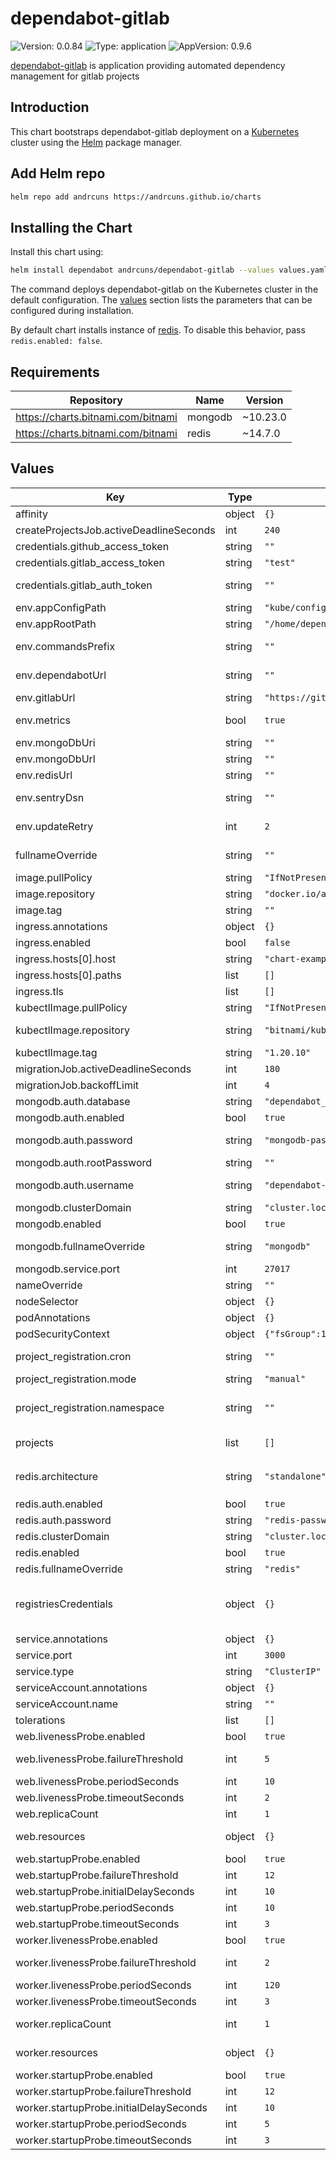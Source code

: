 # dependabot-gitlab

![Version: 0.0.84](https://img.shields.io/badge/Version-0.0.84-informational?style=flat-square) ![Type: application](https://img.shields.io/badge/Type-application-informational?style=flat-square) ![AppVersion: 0.9.6](https://img.shields.io/badge/AppVersion-0.9.6-informational?style=flat-square)

[dependabot-gitlab](https://gitlab.com/dependabot-gitlab/dependabot) is application providing automated dependency management for gitlab projects

## Introduction

This chart bootstraps dependabot-gitlab deployment on a [Kubernetes](http://kubernetes.io) cluster using the [Helm](https://helm.sh) package manager.

## Add Helm repo

```bash
helm repo add andrcuns https://andrcuns.github.io/charts
```

## Installing the Chart

Install this chart using:

```bash
helm install dependabot andrcuns/dependabot-gitlab --values values.yaml
```

The command deploys dependabot-gitlab on the Kubernetes cluster in the default configuration. The [values](#values) section lists the parameters that can be configured during installation.

By default chart installs instance of [redis](https://github.com/bitnami/charts/tree/master/bitnami/redis). To disable this behavior, pass `redis.enabled: false`.

## Requirements

| Repository | Name | Version |
|------------|------|---------|
| https://charts.bitnami.com/bitnami | mongodb | ~10.23.0 |
| https://charts.bitnami.com/bitnami | redis | ~14.7.0 |

## Values

| Key | Type | Default | Description |
|-----|------|---------|-------------|
| affinity | object | `{}` | Affinity |
| createProjectsJob.activeDeadlineSeconds | int | `240` | Job Active Deadline |
| credentials.github_access_token | string | `""` | Github access token |
| credentials.gitlab_access_token | string | `"test"` | Gitlab access token, required |
| credentials.gitlab_auth_token | string | `""` | Gitlab auth token for webhook authentication |
| env.appConfigPath | string | `"kube/config"` | Configuration path |
| env.appRootPath | string | `"/home/dependabot/app"` | App root |
| env.commandsPrefix | string | `""` | Dependabot comment command prefix |
| env.dependabotUrl | string | `""` | Optional app url, used for automated webhook creation |
| env.gitlabUrl | string | `"https://gitlab.com"` | Gitlab instance URL |
| env.metrics | bool | `true` | Enable metrics endpoint for prometheus |
| env.mongoDbUri | string | `""` | MongoDB URI |
| env.mongoDbUrl | string | `""` | MongoDB URL |
| env.redisUrl | string | `""` | Redis URL |
| env.sentryDsn | string | `""` | Optional sentry dsn for error reporting |
| env.updateRetry | int | `2` | Update job retry count or 'false' to disable |
| fullnameOverride | string | `""` | Override fully qualified app name |
| image.pullPolicy | string | `"IfNotPresent"` | Image pull policy |
| image.repository | string | `"docker.io/andrcuns/dependabot-gitlab"` | Image to use for deploying |
| image.tag | string | `""` | Image tag |
| ingress.annotations | object | `{}` |  |
| ingress.enabled | bool | `false` |  |
| ingress.hosts[0].host | string | `"chart-example.local"` |  |
| ingress.hosts[0].paths | list | `[]` |  |
| ingress.tls | list | `[]` |  |
| kubectlImage.pullPolicy | string | `"IfNotPresent"` | Image pull policy |
| kubectlImage.repository | string | `"bitnami/kubectl"` | Image to use for kubectl init containers |
| kubectlImage.tag | string | `"1.20.10"` | Image tag |
| migrationJob.activeDeadlineSeconds | int | `180` | Job Active Deadline |
| migrationJob.backoffLimit | int | `4` | Job Back off limit |
| mongodb.auth.database | string | `"dependabot_gitab"` | MongoDB custom database |
| mongodb.auth.enabled | bool | `true` | Enable authentication |
| mongodb.auth.password | string | `"mongodb-password"` | MongoDB custom user password |
| mongodb.auth.rootPassword | string | `""` | MongoDB root password |
| mongodb.auth.username | string | `"dependabot-gitlab"` | MongoDB custom user username |
| mongodb.clusterDomain | string | `"cluster.local"` | Kubernetes Cluster Domain |
| mongodb.enabled | bool | `true` | Enable mongodb installation |
| mongodb.fullnameOverride | string | `"mongodb"` | String to fully override mongodb.fullname template |
| mongodb.service.port | int | `27017` | Mongodb service port |
| nameOverride | string | `""` | Override chart name |
| nodeSelector | object | `{}` | Node selectors |
| podAnnotations | object | `{}` | Pod annotations |
| podSecurityContext | object | `{"fsGroup":1000,"runAsGroup":1000,"runAsUser":1000}` | Security Context |
| project_registration.cron | string | `""` | Cron expression of project registration cron job |
| project_registration.mode | string | `"manual"` | Project registration mode |
| project_registration.namespace | string | `""` | Allowed namespace expression for projects to register |
| projects | list | `[]` | List of projects to create/update on deployment |
| redis.architecture | string | `"standalone"` | Redis architecture. Allowed values: `standalone` or `replication` |
| redis.auth.enabled | bool | `true` | Enable authentication |
| redis.auth.password | string | `"redis-password"` | Redis password |
| redis.clusterDomain | string | `"cluster.local"` | Kubernetes Cluster Domain |
| redis.enabled | bool | `true` | Enable redis installation |
| redis.fullnameOverride | string | `"redis"` | Override redis name |
| registriesCredentials | object | `{}` | Credentials for private registries: PRIVATE_DOCKERHUB_TOKEN: token |
| service.annotations | object | `{}` | Service annotations |
| service.port | int | `3000` | Service pot |
| service.type | string | `"ClusterIP"` | Service type |
| serviceAccount.annotations | object | `{}` | Service account annotations |
| serviceAccount.name | string | `""` | Service account name |
| tolerations | list | `[]` | Tolerations |
| web.livenessProbe.enabled | bool | `true` | Enable liveness probe |
| web.livenessProbe.failureThreshold | int | `5` | Liveness probe failure threshold |
| web.livenessProbe.periodSeconds | int | `10` | Liveness probe period |
| web.livenessProbe.timeoutSeconds | int | `2` | Liveness probe timeout |
| web.replicaCount | int | `1` | Web container replicas count |
| web.resources | object | `{}` | Web container resource definitions |
| web.startupProbe.enabled | bool | `true` | Enable startup probe |
| web.startupProbe.failureThreshold | int | `12` | Startup probe failure threshold |
| web.startupProbe.initialDelaySeconds | int | `10` | Startup probe initial delay |
| web.startupProbe.periodSeconds | int | `10` | Startup probe period |
| web.startupProbe.timeoutSeconds | int | `3` | Startup probe timeout |
| worker.livenessProbe.enabled | bool | `true` | Enable liveness probe |
| worker.livenessProbe.failureThreshold | int | `2` | Liveness probe failure threshold |
| worker.livenessProbe.periodSeconds | int | `120` | Liveness probe period |
| worker.livenessProbe.timeoutSeconds | int | `3` | Liveness probe timeout |
| worker.replicaCount | int | `1` | Worker container replicas count |
| worker.resources | object | `{}` | Worker container resource definitions |
| worker.startupProbe.enabled | bool | `true` | Enable startup probe |
| worker.startupProbe.failureThreshold | int | `12` | Startup probe failure threshold |
| worker.startupProbe.initialDelaySeconds | int | `10` | Startup probe initial delay |
| worker.startupProbe.periodSeconds | int | `5` | Startup probe period |
| worker.startupProbe.timeoutSeconds | int | `3` | Startup probe timeout |
